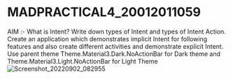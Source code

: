 # MADPRACTICAL4_20012011059

AIM :- 
What is Intent? Write down types of Intent and types of Intent Action. Create an application which demonstrates implicit Intent for following features and also create different activities and demonstrate explicit Intent. Use parent theme Theme.Material3.Dark.NoActionBar for Dark theme and Theme.Material3.Light.NoActionBar for Light Theme
![Screenshot_20220902_082955](https://user-images.githubusercontent.com/86103109/188050270-2cbb6427-576c-40d4-8829-868c8730a93e.png)
